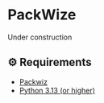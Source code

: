 # PackWize

Under construction

## ⚙️ Requirements

- [Packwiz](https://packwiz.infra.link/)
- [Python 3.13 (or higher)](https://python.org)

